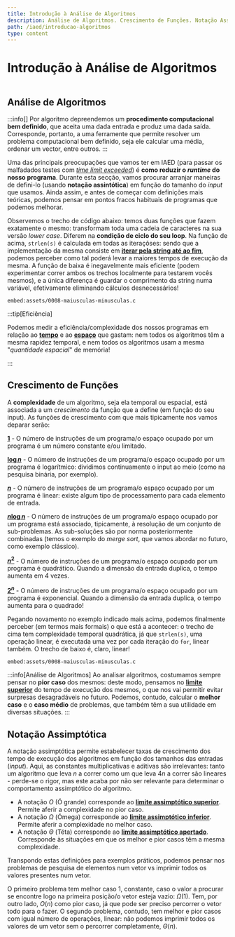 ```yaml
---
title: Introdução à Análise de Algoritmos
description: Análise de Algoritmos. Crescimento de Funções. Notação Assimptótica.
path: /iaed/introducao-algoritmos
type: content
---
```


# Introdução à Análise de Algoritmos

```toc

```

## Análise de Algoritmos

:::info[]
Por algoritmo depreendemos um **procedimento computacional bem definido**, que aceita uma dada entrada e produz uma dada saída. Corresponde, portanto, a uma ferramente que permite resolver um problema computacional bem definido, seja ele calcular uma média, ordenar um vector, entre outros.
:::

Uma das principais preocupações que vamos ter em IAED (para passar os malfadados testes com [_time limit exceeded_](color:yellow)) é **como reduzir o _runtime_ do nosso programa**. Durante esta secção, vamos procurar arranjar maneiras de defini-lo (usando **notação assintótica**) em função do tamanho do _input_ que usamos. Ainda assim, e antes de começar com definições mais teóricas, podemos pensar em pontos fracos habituais de programas que podemos melhorar.

Observemos o trecho de código abaixo: temos duas funções que fazem exatamente o mesmo: transformam toda uma cadeia de caracteres na sua versão _lower case_. Diferem na **condição de ciclo do seu loop**. Na função de acima, `strlen(s)` é calculada em todas as iteraçõses: sendo que a implementação da mesma consiste em [**iterar pela string até ao fim**](color:red), podemos perceber como tal poderá levar a maiores tempos de execução da mesma. A função de baixa é inegavelmente mais eficiente (podem experimentar correr ambos os trechos localmente para testarem vocês mesmos), e a única diferença é guardar o comprimento da string numa variável, efetivamente eliminando cálculos desnecessários!

`embed:assets/0008-maiusculas-minusculas.c`

:::tip[Eficiência]

Podemos medir a eficiência/complexidade dos nossos programas em relação ao [**tempo**](color:green) e ao [**espaço**](color:orange) que gastam: nem todos os algoritmos têm a mesma rapidez temporal, e nem todos os algoritmos usam a mesma "_quantidade espacial_" de memória!

:::

## Crescimento de Funções

A **complexidade** de um algoritmo, seja ela temporal ou espacial, está associada a um _crescimento_ da função que a define (em função do seu input). As funções de crescimento com que mais tipicamente nos vamos deparar serão:

[**$1$**](color:red) - O número de instruções de um programa/o espaço ocupado por um programa é um número constante e/ou limitado.

[**$\log{n}$**](color:red) - O número de instruções de um programa/o espaço ocupado por um programa é logarítmico: dividimos continuamente o input ao meio (como na pesquisa binária, por exemplo).

[**$n$**](color:red) - O número de instruções de um programa/o espaço ocupado por um programa é linear: existe algum tipo de processamento para cada elemento de entrada.

[**$n\log{n}$**](color:red) - O número de instruções de um programa/o espaço ocupado por um programa está associado, tipicamente, à resolução de um conjunto de sub-problemas. As sub-soluções são por norma posteriormente combinadas (temos o exemplo do _merge sort_, que vamos abordar no futuro, como exemplo clássico).

[**$n^2$**](color:red) - O número de instruções de um programa/o espaço ocupado por um programa é quadrático. Quando a dimensão da entrada duplica, o tempo aumenta em 4 vezes.

[**$2^n$**](color:red) - O número de instruções de um programa/o espaço ocupado por um programa é exponencial. Quando a dimensão da entrada duplica, o tempo aumenta para o quadrado!

Pegando novamento no exemplo indicado mais acima, podemos finalmente perceber (em termos mais formais) o que está a acontecer: o trecho de cima tem complexidade temporal quadrática, já que `strlen(s)`, uma operação linear, é executada uma vez por cada iteração do `for`, linear também. O trecho de baixo é, claro, linear!

`embed:assets/0008-maiusculas-minusculas.c`

:::info[Análise de Algoritmos]
Ao analisar algoritmos, costumamos sempre pensar no **pior caso** dos mesmos: deste modo, pensamos no [**limite superior**](color:red) do tempo de execução dos mesmos, o que nos vai permitir evitar surpresas desagradáveis no futuro. Podemos, contudo, calcular o **melhor caso** e o **caso médio** de problemas, que também têm a sua utilidade em diversas situações.
:::

## Notação Assimptótica

A notação assimptótica permite estabelecer taxas de crescimento dos tempo de execução dos algoritmos em função dos tamanhos das entradas (_input_). Aqui, as constantes multiplicativas e aditivas são irrelevantes: tanto um algoritmo que leva $n$ a correr como um que leva $4n$ a correr são lineares - perde-se o rigor, mas este acaba por não ser relevante para determinar o comportamento assimptótico do algoritmo.

- A notação $O$ (Ó grande) corresponde ao [**limite assimptótico superior**](color:purple). Permite aferir a complexidade no pior caso.
- A notação $\Omega$ (Ómega) corresponde ao [**limite assimptótico inferior**](color:orange). Permite aferir a complexidade no melhor caso.
- A notação $\Theta$ (Téta) corresponde ao [**limite assimptótico apertado**](color:green). Corresponde às situações em que os melhor e pior casos têm a mesma complexidade.

Transpondo estas definições para exemplos práticos, podemos pensar nos problemas de pesquisa de elementos num vetor vs imprimir todos os valores presentes num vetor.

O primeiro problema tem melhor caso $1$, constante, caso o valor a procurar se encontre logo na primeira posição/o vetor esteja vazio: $\Omega(1)$. Tem, por outro lado, $O(n)$ como pior caso, já que pode ser preciso percorrer o vetor todo para o fazer. O segundo problema, contudo, tem melhor e pior casos com igual número de operações, linear: não podemos imprimir todos os valores de um vetor sem o percorrer completamente, $\Theta(n)$.
